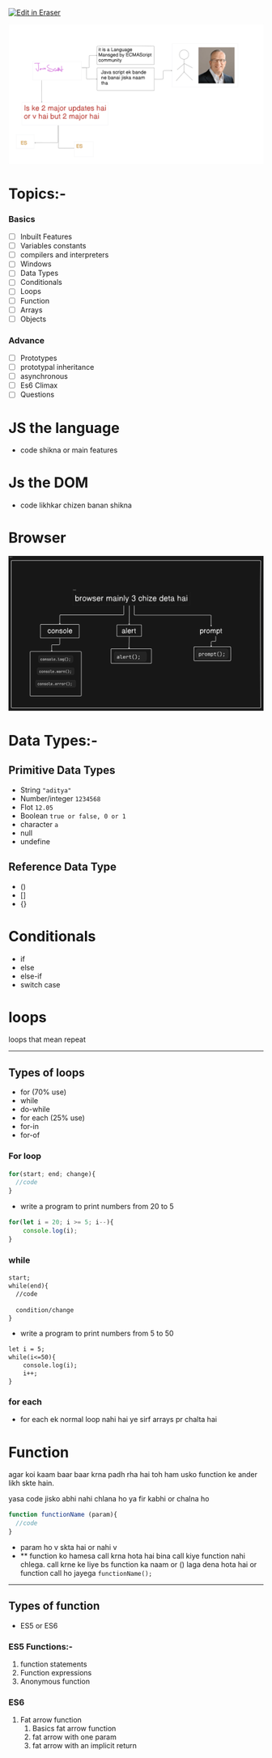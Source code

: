 <p><a target="_blank" href="https://app.eraser.io/workspace/MsoStjXZRR150HB8zbYx" id="edit-in-eraser-github-link"><img alt="Edit in Eraser" src="https://firebasestorage.googleapis.com/v0/b/second-petal-295822.appspot.com/o/images%2Fgithub%2FOpen%20in%20Eraser.svg?alt=media&amp;token=968381c8-a7e7-472a-8ed6-4a6626da5501"></a></p>

![Figure 8](/.eraser/MsoStjXZRR150HB8zbYx___C2lgX3XM8CaKzHCYaLpnjSddqwy2___---figure---T9K3n8wlOIAVO--_GlQ84---figure---bjzjTXkiihwRcOtupn_aJw.png "Figure 8")

# Topics:-
### Basics 
- [ ] Inbuilt Features 
- [ ] Variables constants
- [ ] compilers and interpreters
- [ ] Windows
- [ ] Data Types
- [ ] Conditionals
- [ ] Loops
- [ ] Function
- [ ] Arrays
- [ ] Objects
### Advance 
- [ ] Prototypes
- [ ] prototypal inheritance
- [ ] asynchronous 
- [ ] Es6 Climax
- [ ] Questions
# JS the language
- code shikna or main features
# Js the DOM
- code likhkar chizen banan shikna 
# Browser 


![image.png](/.eraser/MsoStjXZRR150HB8zbYx___C2lgX3XM8CaKzHCYaLpnjSddqwy2___mwdaEzsFh-ONqhj8etXw6.png "image.png")



# Data Types:-
## Primitive Data Types
- String `﻿"aditya"` 
- Number/integer `﻿1234568` 
- Flot `﻿12.05` 
- Boolean `﻿true or false, 0 or 1` 
- character `﻿a` 
- null
- undefine
## Reference Data Type
- ()
- []
- {}
# Conditionals
 

- if
- else
- else-if
- switch case
# loops
loops that mean repeat

---

## Types of loops
- for (70% use)
- while
- do-while
- for each (25% use)
- for-in
- for-of
### For loop
```javascript
for(start; end; change){
  //code
}
```
- write a program to print  numbers from  20 to 5
```javascript
for(let i = 20; i >= 5; i--){
    console.log(i);
}
```
### while
```
start;
while(end){
  //code
 
  condition/change
}
```
- write a program to print numbers from 5 to 50
```
let i = 5;
while(i<=50){
    console.log(i);
    i++;
}
```
### for each
- for each ek normal loop nahi hai ye sirf arrays pr chalta hai 
# Function
agar koi kaam baar baar krna padh rha hai toh ham usko function ke ander likh skte hain.

yasa code jisko abhi nahi chlana ho ya fir kabhi or chalna ho



```javascript
function functionName (param){
  //code
}
```
- param ho v skta hai or nahi v
- ** function ko hamesa call krna hota hai bina call kiye function nahi chlega. call krne ke liye  bs function ka naam or () laga dena hota hai or function call ho jayega `﻿functionName();` 
---

## Types of function
- ES5 or ES6
### ES5 Functions:-
1. function statements
2. Function expressions
3. Anonymous function
### ES6
1. Fat arrow function
    1. Basics fat arrow function
    2. fat arrow with one param
    3. fat arrow with an implicit return




<!--- Eraser file: https://app.eraser.io/workspace/MsoStjXZRR150HB8zbYx --->